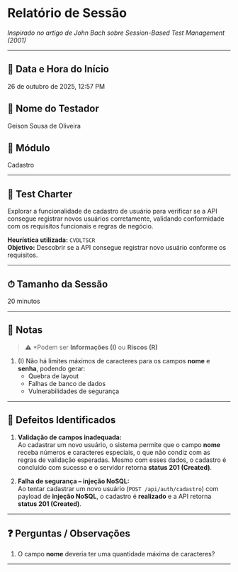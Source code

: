 # Relatório de Sessão

*Inspirado no artigo de John Bach sobre Session-Based Test Management (2001)*

---

## 📅 Data e Hora do Início
26 de outubro de 2025, 12:57 PM

## 👤 Nome do Testador
Geison Sousa de Oliveira

## 🧩 Módulo
Cadastro

---

## 🎯 Test Charter
Explorar a funcionalidade de cadastro de usuário para verificar se a API consegue registrar novos usuários corretamente, validando conformidade com os requisitos funcionais e regras de negócio.

**Heurística utilizada:** `CVDLTSCR`  
**Objetivo:** Descobrir se a API consegue registrar novo usuário conforme os requisitos.

---

## ⏱ Tamanho da Sessão
20 minutos

---

## 📝 Notas
> ⚠️ \*Podem ser **Informações (I)** ou **Riscos (R)**

1. (I) Não há limites máximos de caracteres para os campos **nome** e **senha**, podendo gerar:
   - Quebra de layout  
   - Falhas de banco de dados  
   - Vulnerabilidades de segurança  

---

## 🐞 Defeitos Identificados

1. **Validação de campos inadequada:**  
   Ao cadastrar um novo usuário, o sistema permite que o campo **nome** receba números e caracteres especiais, o que não condiz com as regras de validação esperadas. Mesmo com esses dados, o cadastro é concluído com sucesso e o servidor retorna **status 201 (Created)**.

2. **Falha de segurança – injeção NoSQL:**  
   Ao tentar cadastrar um novo usuário (`POST /api/auth/cadastro`) com payload de **injeção NoSQL**, o cadastro é **realizado** e a API retorna **status 201 (Created)**.

---

## ❓ Perguntas / Observações

1. O campo **nome** deveria ter uma quantidade máxima de caracteres?

---



